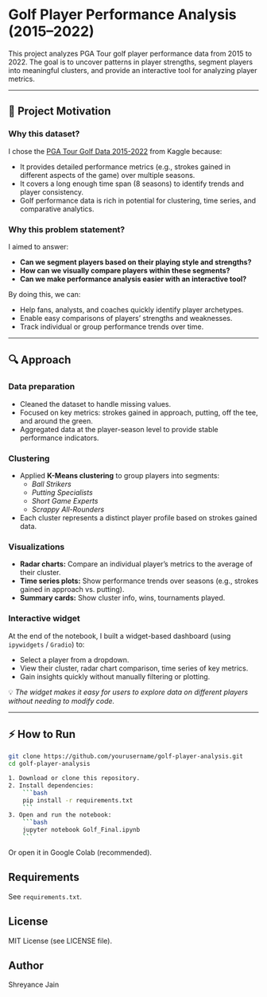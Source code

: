 # Golf Player Performance Analysis (2015–2022)

This project analyzes PGA Tour golf player performance data from 2015 to 2022. The goal is to uncover patterns in player strengths, segment players into meaningful clusters, and provide an interactive tool for analyzing player metrics.

---

## 📌 Project Motivation

### Why this dataset?
I chose the [PGA Tour Golf Data 2015-2022](https://www.kaggle.com/datasets/robikscube/pga-tour-golf-data-20152022) from Kaggle because:
- It provides detailed performance metrics (e.g., strokes gained in different aspects of the game) over multiple seasons.
- It covers a long enough time span (8 seasons) to identify trends and player consistency.
- Golf performance data is rich in potential for clustering, time series, and comparative analytics.

### Why this problem statement?
I aimed to answer:
- **Can we segment players based on their playing style and strengths?**
- **How can we visually compare players within these segments?**
- **Can we make performance analysis easier with an interactive tool?**

By doing this, we can:
- Help fans, analysts, and coaches quickly identify player archetypes.
- Enable easy comparisons of players’ strengths and weaknesses.
- Track individual or group performance trends over time.

---

## 🔍 Approach

### Data preparation
- Cleaned the dataset to handle missing values.
- Focused on key metrics: strokes gained in approach, putting, off the tee, and around the green.
- Aggregated data at the player-season level to provide stable performance indicators.

### Clustering
- Applied **K-Means clustering** to group players into segments:
  - *Ball Strikers*
  - *Putting Specialists*
  - *Short Game Experts*
  - *Scrappy All-Rounders*
- Each cluster represents a distinct player profile based on strokes gained data.

### Visualizations
- **Radar charts:** Compare an individual player’s metrics to the average of their cluster.
- **Time series plots:** Show performance trends over seasons (e.g., strokes gained in approach vs. putting).
- **Summary cards:** Show cluster info, wins, tournaments played.

### Interactive widget
At the end of the notebook, I built a widget-based dashboard (using `ipywidgets` / `Gradio`) to:
- Select a player from a dropdown.
- View their cluster, radar chart comparison, time series of key metrics.
- Gain insights quickly without manually filtering or plotting.

💡 *The widget makes it easy for users to explore data on different players without needing to modify code.*

---

## ⚡ How to Run

```bash
git clone https://github.com/yourusername/golf-player-analysis.git
cd golf-player-analysis

1. Download or clone this repository.
2. Install dependencies:
    ```bash
    pip install -r requirements.txt
    ```
3. Open and run the notebook:
    ```bash
    jupyter notebook Golf_Final.ipynb
    ```
```

Or open it in Google Colab (recommended).

## Requirements
See `requirements.txt`.

## License
MIT License (see LICENSE file).

## Author
Shreyance Jain
